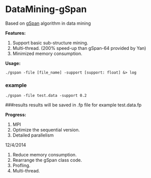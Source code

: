 DataMining-gSpan
==============

Based on [gSpan](http://www.cs.ucsb.edu/~xyan/software/gSpan.htm) algorithm in data mining

**Features:**

1. Support basic sub-structure mining.
2. Multi-thread. (200% speed-up than gSpan-64 provided by Yan)
3. Minimized memory consumption.

**Usage:**

    ./gspan -file [file_name] -support [support: float] &> log
### example
	./gspan -file test.data -support 0.2
###results
	results will be saved in .fp file
	for example test.data.fp

**Progress:**

1. MPI
2. Optimize the sequential version.
3. Detailed parallelism

12/4/2014

1. Reduce memory consumption.
2. Rearrange the gSpan class code.
3. Profling.
4. Multi-thread.
